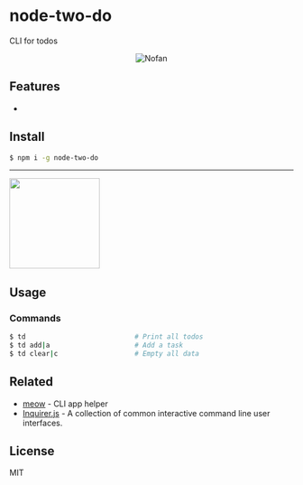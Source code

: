 # node-two-do

CLI for todos

<div align="center"><img src="https://raw.githubusercontent.com/fanfoujs/nofan/master/media/screenshot.png" alt="Nofan" /></div>

## Features

- 

## Install

```bash
$ npm i -g node-two-do
```

---

<a href="https://www.patreon.com">
	<img src="https://c5.patreon.com/external/logo/become_a_patron_button@2x.png" width="160">
</a>


## Usage

### Commands

```bash
$ td                           # Print all todos
$ td add|a                     # Add a task
$ td clear|c                   # Empty all data
```

## Related

- [meow](https://github.com/sindresorhus/meow) - CLI app helper
- [Inquirer.js](https://github.com/SBoudrias/Inquirer.js) - A collection of common interactive command line user interfaces.

## License

MIT
